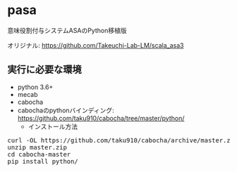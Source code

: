 # pasa
意味役割付与システムASAのPython移植版

オリジナル: https://github.com/Takeuchi-Lab-LM/scala_asa3


## 実行に必要な環境

- python 3.6+
- mecab
- cabocha
- cabochaのpythonバインディング: https://github.com/taku910/cabocha/tree/master/python/
  - インストール方法  
<pre>
curl -OL https://github.com/taku910/cabocha/archive/master.zip
unzip master.zip  
cd cabocha-master  
pip install python/  
</pre>
